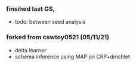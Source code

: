 ### finsihed last GS, 
* todo: between seed analysis

### forked from cswtoy0521 (05/11/21)
- delta learner
- schema inference using MAP on CRP+dirichlet 
